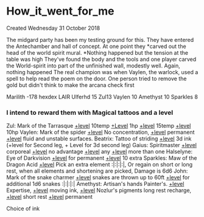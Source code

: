 # How_it_went_for_me
Created Wednesday 31 October 2018

The midgard party has been my testing ground for this.
They have entered the Antechamber and hall of concept. At one point they *carved out the head of the world spirit mural. *Nothing happened but the tension at the table was high
They've found the body and the tools and one player carved the World-spirit into part of the unfinished wall, modestly well. Again, nothing happened
The real champion was when Vaylen, the warlock, used a spell to help read the poem on the door. One person tried to remove the gold but didn't think to make the arcana check first

Marilith -178 hexdex
LAIR
Ulferhd 15
Zul13
Vaylen 10
Amethyst 10
Sparkles 8

### I intend to reward them with Magical tattoos and a level
Zul: Mark of the Tarrasque [+level](./How_it_went_for_me/Level.markdown) 10temp [+Level](./How_it_went_for_me/Level.markdown) 1hp [+level](./How_it_went_for_me/Level.markdown) 15temp [+level](./How_it_went_for_me/Level.markdown) 10hp
Vaylen: Mark of the spider [+level](./How_it_went_for_me/Level.markdown) No concentration, [+level](./How_it_went_for_me/Level.markdown) permanent [+level](./How_it_went_for_me/Level.markdown) fluid and unstable surfaces.
Beatrix: Tattoo of striding  [+level](./How_it_went_for_me/Level.markdown) 3d ink (+level for Second leg, + Level for 3d second leg)
Gaius: Spiritmaster [+level](./How_it_went_for_me/Level.markdown) corporeal [+level](./How_it_went_for_me/Level.markdown) no advantage [+level](./How_it_went_for_me/Level.markdown) any [+level](./How_it_went_for_me/Level.markdown) more than one
Halselyne: Eye of Darkvision [+level](./How_it_went_for_me/Level.markdown) for permanent [+level](./How_it_went_for_me/Level.markdown) 10 extra
Sparkles: Maw of the Dragon Acid [+level](./How_it_went_for_me/Level.markdown) Pick an extra element :|:|:|:|, Or regain on short or long rest, when all elements and shortening are picked, Damage is 6d6
John: Mark of the snake charmer [+level](./How_it_went_for_me/Level.markdown) snakes are thrown up to 60ft [+level](./How_it_went_for_me/Level.markdown) for additional 1d6 snakes :|:|:|:|
Amethyst: Artisan's hands Painter's. [+level](./How_it_went_for_me/Level.markdown) Expertise, [+level](./How_it_went_for_me/Level.markdown) moving ink, [+level](./How_it_went_for_me/Level.markdown) Nozlur's pigments long rest recharge, [+level](./How_it_went_for_me/Level.markdown) short rest [+level](./How_it_went_for_me/Level.markdown) permanent

Choice of ink


